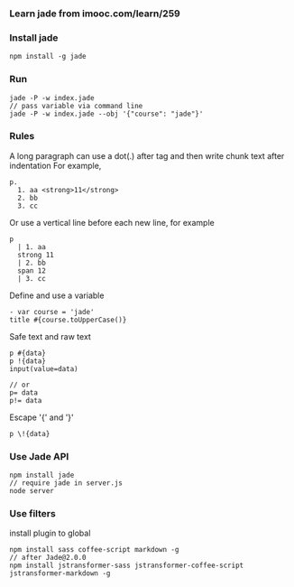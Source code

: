### Learn jade from imooc.com/learn/259

### Install jade
```
npm install -g jade
```

### Run
```
jade -P -w index.jade
// pass variable via command line
jade -P -w index.jade --obj '{"course": "jade"}'
```

### Rules
A long paragraph can use a dot(.) after tag and then write chunk text after indentation
For example, 
```jade
p.
  1. aa <strong>11</strong>
  2. bb
  3. cc
```
Or use a vertical line before each new line, for example
```jade
p
  | 1. aa
  strong 11
  | 2. bb
  span 12
  | 3. cc
```
Define and use a variable
```jade
- var course = 'jade'
title #{course.toUpperCase()}
```
Safe text and raw text
```jade
p #{data}
p !{data}
input(value=data)

// or
p= data
p!= data
```
Escape '{' and '}'
```jade
p \!{data}
```

### Use Jade API
```
npm install jade
// require jade in server.js
node server
```

### Use filters
install plugin to global
```
npm install sass coffee-script markdown -g
// after Jade@2.0.0
npm install jstransformer-sass jstransformer-coffee-script jstransformer-markdown -g
```
